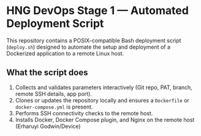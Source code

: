 # HNG DevOps Stage 1 — Automated Deployment Script


This repository contains a POSIX-compatible Bash deployment script (`deploy.sh`) designed to automate the setup and deployment of a Dockerized application to a remote Linux host.


## What the script does
1. Collects and validates parameters interactively (Git repo, PAT, branch, remote SSH details, app port).
2. Clones or updates the repository locally and ensures a `Dockerfile` or `docker-compose.yml` is present.
3. Performs SSH connectivity checks to the remote host.
4. Installs Docker, Docker Compose plugin, and Nginx on the remote host (Erharuyi Godwin/Device)
